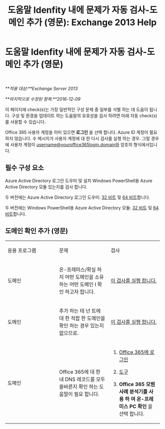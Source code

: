 ﻿---
title: '도움말 Idenfity 내에 문제가 자동 검사-도메인 추가 (영문): Exchange 2013 Help'
TOCTitle: 도움말 Idenfity 내에 문제가 자동 검사-도메인 추가 (영문)
ms:assetid: ea90a24b-7c9c-48d5-9475-0eb7777452f3
ms:mtpsurl: https://technet.microsoft.com/ko-kr/library/Dn793981(v=EXCHG.150)
ms:contentKeyID: 62633039
ms.date: 05/22/2018
mtps_version: v=EXCHG.150
ms.translationtype: MT
---

# 도움말 Idenfity 내에 문제가 자동 검사-도메인 추가 (영문)

 

_**적용 대상:**Exchange Server 2013_

_**마지막으로 수정된 항목:**2016-12-09_

이 페이지에 check(s)는 가장 일반적인 구성 문제 중 일부를 식별 하는 데 도움이 됩니다. 구성 및 환경을 업데이트 하는 도움말의 유효성을 검사 하려면 아래 자동 check(s)를 사용할 수 있습니다.

Office 365 사용자 계정을 이미 있으면 **로그인** 을 선택 합니다. Azure ID 계정이 필요 하지 않습니다. 수 메시지가 사용자 계정에 대 한 다시 검사를 실행 하는 경우. 그럴 경우에 사용자 계정이 username@youroffice365login.domain와 암호의 형식에서입니다.

## 필수 구성 요소

Azure Active Directory 로그인 도우미 및 설치 Windows PowerShell용 Azure Active Directory 모듈 있는지를 검사 합니다.

두 버전에는 Azure Active Directory 로그인 도우미: [32 비트](https://go.microsoft.com/fwlink/?linkid=286261) 및 [64 비트](https://go.microsoft.com/fwlink/?linkid=286262)합니다.

두 버전에는 Windows PowerShell용 Azure Active Directory 모듈: [32 비트](https://go.microsoft.com/fwlink/?linkid=286258) 및 [64 비트](https://go.microsoft.com/fwlink/?linkid=286259)합니다.

## 도메인 확인 추가 (영문)


<table>
<colgroup>
<col style="width: 33%" />
<col style="width: 33%" />
<col style="width: 33%" />
</colgroup>
<tbody>
<tr class="odd">
<td><p>응용 프로그램</p></td>
<td><p>문제</p></td>
<td><p>검사</p></td>
</tr>
<tr class="even">
<td><p>도메인</p></td>
<td><p>온-프레미스/확실 하지 어떤 도메인을 소유 하는 어떤 도메인 I 확인 하고자 합니다.</p></td>
<td><p><a href="https://go.microsoft.com/?linkid=9834925">이 검사를 실행 합니다.</a></p></td>
</tr>
<tr class="odd">
<td><p>도메인</p></td>
<td><p>추가 하는 테 넌 트에 대 한 적합 한 도메인을 확인 하는 경우 있는지 없으므로.</p></td>
<td><p><a href="https://go.microsoft.com/?linkid=9834905">이 검사를 실행 합니다.</a></p></td>
</tr>
<tr class="even">
<td><p>도메인</p></td>
<td><p>Office 365에 대 한 내 DNS 레코드를 모두 올바른지 확인 하는 도움말이 필요 합니다.</p></td>
<td><ol>
<li><p><a href="https://portal.microsoftonline.com/">Office 365에 로그인</a></p></li>
<li><p><a href="https://portal.microsoftonline.com/tools">도구</a></p></li>
<li><p><strong>Office 365 모범 사례 분석기를 사용 하 여 온-프레미스 PC 확인</strong> 을 선택 합니다.</p></li>
</ol></td>
</tr>
</tbody>
</table>

